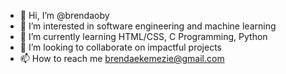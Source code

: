 - 👋 Hi, I’m @brendaoby
- 👀 I’m interested in software engineering and machine learning
- 🌱 I’m currently learning HTML/CSS, C Programming, Python
- 💞️ I’m looking to collaborate on impactful projects
- 📫 How to reach me brendaekemezie@gmail.com

<!---
brendaoby/brendaoby is a ✨ special ✨ repository because its `README.md` (this file) appears on your GitHub profile.
You can click the Preview link to take a look at your changes.
--->
